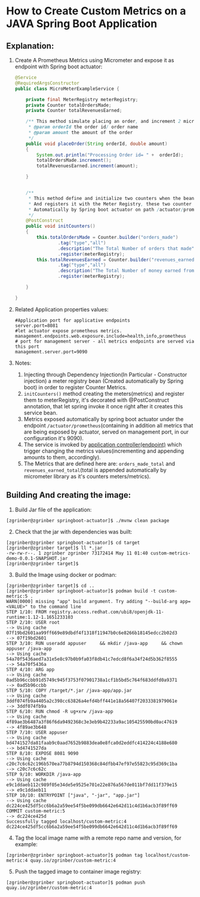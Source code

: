 # How to Create Custom Metrics on a JAVA Spring Boot Application

## **Explanation:**

1. Create A Prometheus Metrics using Micrometer and expose it as endpoint with Spring boot actuator:
    ```java
    @Service
    @RequiredArgsConstructor
    public class MicroMeterExampleService {
    
        private final MeterRegistry meterRegistry;
        private Counter totalOrdersMade;
        private Counter totalRevenuesEarned;
    
        /** This method simulate placing an order, and increment 2 micrometer counters
         * @param orderId the order id/ order name
         * @param amount the amount of the order
         */
        public void placeOrder(String orderId, double amount)
        {
            System.out.println("Processing Order id= " +  orderId);
            totalOrdersMade.increment();
            totalRevenuesEarned.increment(amount);
    
        }
    
    
        /**
         * This method define and initialize two counters when the bean is created,
         * And registers it with the Meter Registry, these two counter metrics exposed
         * Automatically by Spring boot actuator on path /actuator/prometheus.
         */
        @PostConstruct
        public void initCounters()
        {
            this.totalOrdersMade = Counter.builder("orders_made")
                    .tag("type","all")
                    .description("The Total Number of orders that made")
                    .register(meterRegistry);
            this.totalRevenuesEarned = Counter.builder("revenues_earned")
                    .tag("type","all")
                    .description("The Total Number of money earned from orders")
                    .register(meterRegistry);
    
        }
    
    }
    
    ```
2. Related Application properties values:
   ```properties
   #Application port for applicative endpoints
   server.port=8081
   #let actuator expose prometheus metrics.
   management.endpoints.web.exposure.include=health,info,prometheus 
   # port for management server - all metrics endpoints are served via this port
   management.server.port=9090     
   ```
3. Notes:
   
   1. Injecting through Dependency Injection(In Particular - Constructor injection) a meter registry bean
      (Created automatically by Spring boot) in order to register Counter Metrics.
   2. `initCounters()` method creating the meters(metrics) and register them to meterRegistry,
      it's decorated with @PostConstruct annotation, that let spring invoke it once right after it creates this service bean.
   3. Metrics exposed automatically by spring boot actuator under the endpoint `/actuator/prometheus`(containing in addition all metrics that are being exposed by actuator, served on management port, in our configuration it's 9090).
   4. The service is invoked by [application controller(endpoint)](./src/main/java/com/redhat/examples/custommetricsdemo/controllers/MicroMeterExampleController.java) which trigger changing the metrics values(incrementing and appending amounts to them, accordingly).
   5. The Metrics that are defined here are: `orders_made_total` and `revenues_earned_total`(total is appended automatically by micrometer library as it's counters meters/metrics).
     

## Building And creating the image:
1. Build Jar file of the application:
```shell
[zgrinber@zgrinber springboot-actuator]$ ./mvnw clean package
```
2. Check that the jar with dependencies was built:
```shell
[zgrinber@zgrinber springboot-actuator]$ cd target
[zgrinber@zgrinber target]$ ll *.jar
-rw-rw-r--. 1 zgrinber zgrinber 73172414 May 11 01:40 custom-metrics-demo-0.0.1-SNAPSHOT.jar
[zgrinber@zgrinber target]$ 
```
3. Build the Image using docker or podman:
```shell
[zgrinber@zgrinber target]$ cd ..
[zgrinber@zgrinber springboot-actuator]$ podman build -t custom-metric:5 .
WARN[0000] missing "app" build argument. Try adding "--build-arg app=<VALUE>" to the command line 
STEP 1/10: FROM registry.access.redhat.com/ubi8/openjdk-11-runtime:1.12-1.1651233103
STEP 2/10: USER root
--> Using cache 07f19bd2601aa99ff669e89dbdf4f1318f11947b0c6e8266b18145edcc2b02d3
--> 07f19bd2601
STEP 3/10: RUN useradd appuser     && mkdir /java-app     && chown appuser /java-app
--> Using cache 54a70f5436aed7a31e5e8c97b0b9fa03f8db41c7edcd8f6a34f24d5b362f8555
--> 54a70f5436a
STEP 4/10: ARG app
--> Using cache 0ad5b96ccbb91d5749c945f3753f07901738a1cf1b5bd5c764f683ddfd0a9371
--> 0ad5b96ccbb
STEP 5/10: COPY /target/*.jar /java-app/app.jar
--> Using cache 3ddf074fb9a4405a2c398cc63826a4efd4bff441e18a56407f2033381979061e
--> 3ddf074fb9a
STEP 6/10: RUN chmod -R ug+xrw /java-app
--> Using cache 4f89ae3b6487a3f86f6da9492368c3e3eb9b42233a9ac105425590bd0ac47619
--> 4f89ae3b648
STEP 7/10: USER appuser
--> Using cache bd4741527da81faab9c0aad7652b9883dea0e8fca0d2eddfc414224c4188e680
--> bd4741527da
STEP 8/10: EXPOSE 8081 9090
--> Using cache c20c7c6c62c196b570ea77b8794d150368c84dfbb47ef97e55823c95d369c1ba
--> c20c7c6c62c
STEP 9/10: WORKDIR /java-app
--> Using cache e9c1ddaeb112c989f05e34de5e9525e701e22e876a567de011bf7dd11f379e15
--> e9c1ddaeb11
STEP 10/10: ENTRYPOINT ["java", "-jar", "app.jar"]
--> Using cache dc224ce425df5cc6b6a2a59ee54f5be099db6642e642d11c4d1b6acb3f89ff69
COMMIT custom-metric:5
--> dc224ce425d
Successfully tagged localhost/custom-metric:4
dc224ce425df5cc6b6a2a59ee54f5be099db6642e642d11c4d1b6acb3f89ff69
```
4. Tag the local image name with a remote repo name and version, for example:
```shell
[zgrinber@zgrinber springboot-actuator]$ podman tag localhost/custom-metric:4 quay.io/zgrinber/custom-metric:4
```
5. Push the tagged image to container image registry:
```shell
[zgrinber@zgrinber springboot-actuator]$ podman push quay.io/zgrinber/custom-metric:4
```
